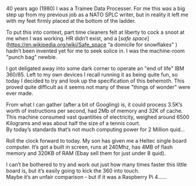40 years ago  (1980) I was a Trainee Data Processer. For me this was a big step up from my previous job as a NATO SPLC writer, but in reality it  left me with my feet firmly placed at the bottom of the ladder.  

To put this into context, part time cleaners felt at liberty to cock a snoot 
at me when I was working. HR didn’t exist, and a [*safe space*](https://en.wikipedia.org/wiki/Safe_space “a domicile for snowflakes" ) hadn’t been invented  yet for me to seek solice in.  I was the machine-room "punch bag" newbie.

I got deligated away  into some dark corner to operate an "end of life" IBM 360/85. Left to my own devices I recall running it as being quite fun, so today I decided to try and look up the specification of this behemoth. This proved quite difficult as it seems not many of these "things of wonder" were ever made. 

From what I can gather (after a bit of Googling)  is, it could process 3.5K’s worth of instructions per second, had 2Mb of memory and 32K of cache.  This machine consumed vast quantities of electricity, weighed around 6500 Kilograms and was about half the size of a tennis court.  
By today’s standards that’s not much computing power for 2 Million quid...

Roll the clock forward to today. My son has given me a Heltec single board computer. It’s got a built in screen, runs at 240Mhz, 
has 4MB of flash memory and 320KB of RAM (Ebay sell them for  just under 8 quid). 

I can’t be bothered to try and work out just how many times faster this little board is,  but it’s easily going to kick the 360 into touch.  
Maybe it’s an unfair comparison - but if it was a Raspberry Pi 4…...
